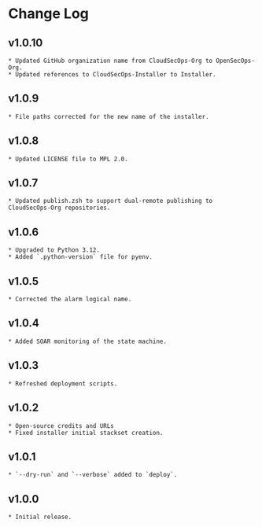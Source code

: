 # Change Log

## v1.0.10
    * Updated GitHub organization name from CloudSecOps-Org to OpenSecOps-Org.
    * Updated references to CloudSecOps-Installer to Installer.

## v1.0.9
    * File paths corrected for the new name of the installer.

## v1.0.8
    * Updated LICENSE file to MPL 2.0.

## v1.0.7
    * Updated publish.zsh to support dual-remote publishing to CloudSecOps-Org repositories.

## v1.0.6
    * Upgraded to Python 3.12.
    * Added `.python-version` file for pyenv.

## v1.0.5
    * Corrected the alarm logical name.

## v1.0.4
    * Added SOAR monitoring of the state machine.

## v1.0.3
    * Refreshed deployment scripts.

## v1.0.2
    * Open-source credits and URLs
    * Fixed installer initial stackset creation.

## v1.0.1
    * `--dry-run` and `--verbose` added to `deploy`.

## v1.0.0
    * Initial release.
